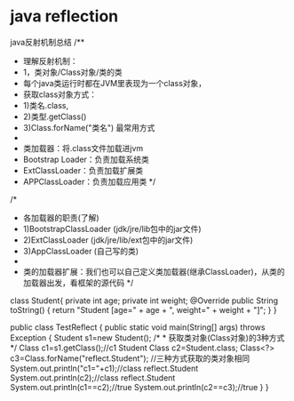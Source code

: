 # java reflection
java反射机制总结
/**
 * 理解反射机制：
 * 1，类对象/Class对象/类的类
 * 每个java类运行时都在JVM里表现为一个class对象，
 * 获取class对象方式：
 * 1)类名.class,
 * 2)类型.getClass()
 * 3)Class.forName("类名") 最常用方式
 * 
 * 类加载器：将.class文件加载进jvm
 * Bootstrap Loader：负责加载系统类
 * ExtClassLoader：负责加载扩展类
 * APPClassLoader：负责加载应用类
 */
 
 /*
 * 各加载器的职责(了解)
 * 1)BootstrapClassLoader (jdk/jre/lib包中的jar文件)
 * 2)ExtClassLoader (jdk/jre/lib/ext包中的jar文件)
 * 3)AppClassLoader (自己写的类)
 * 
 * 类的加载器扩展：我们也可以自己定义类加载器(继承ClassLoader)，从类的加载器出发，看框架的源代码
 */
 
 class Student{
	private int age;
	private int weight;
	@Override
	public String toString() {
		return "Student [age=" + age + ", weight=" + weight + "]";
	}
}

public class TestReflect {
	public static void main(String[] args) throws Exception {
		Student s1=new Student();
		/*
		 * 获取类对象(Class对象)的3种方式
		 */
		Class<?> c1=s1.getClass();//c1	Student
		Class<?> c2=Student.class;
		Class<?> c3=Class.forName("reflect.Student");
    //三种方式获取的类对象相同
		System.out.println("c1="+c1);//class reflect.Student
		System.out.println(c2);//class reflect.Student
		System.out.println(c1==c2);//true
		System.out.println(c2==c3);//true
   }
}





